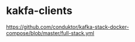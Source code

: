 # kakfa-clients

https://github.com/conduktor/kafka-stack-docker-compose/blob/master/full-stack.yml
